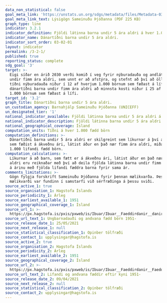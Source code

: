 ```yaml
---
data_non_statistical: false
goal_meta_link: 'https://unstats.un.org/sdgs/metadata/files/Metadata-03-02-01.pdf'
goal_meta_link_text: Lýsigögn Sameinuðu Þjóðanna (PDF 225 KB)
graph_type: line
indicator: 3.2.1
indicator_definition: Fjöldi látinna barna undir 5 ára aldri á hver 1.000 lifandi fædd börn.
indicator_name: Dánartíðni barna undir 5 ára aldri.
indicator_sort_order: 03-02-01
layout: indicator
permalink: /3-2-1/
published: true
reporting_status: complete
sdg_goal: '3'
target: >-
  Eigi síðar en árið 2030 verði komið í veg fyrir nýburadauða og andlát barna
  undir fimm ára aldri, sem unnt er að afstýra, og stefnt að því að öll lönd nái
  tíðni nýburadauða niður í 12 af hverjum 1.000 börnum sem fæðast á lífi og
  dánartíðni barna undir fimm ára aldri að minnsta kosti niður í 25 af hverjum
  1.000 börnum sem fæðast á lífi.
target_id: '3.2'
graph_title: Dánartíðni barna undir 5 ára aldri.
un_custodian_agency: Barnahjálp Sameinuðu Þjóðanna (UNICEFF)
un_designated_tier: '1'
national_indicator_available: Fjöldi látinna barna undir 5 ára aldri á hver 1.000 lifandi fædd börn.
national_indicator_description: Fjöldi látinna barna undir 5 ára aldri á hver 1.000 lifandi fædd börn.
national_geographical_coverage: Ísland
computation_units: Tíðni á hver 1.000 fædd börn
computation_definitions: >-
  Dánartíðni barna undir 5 ára aldri er skilgreint sem líkurnar á því að barn,
  sem fæðist á ákveðnu ári, látist áður en það nær fimm ára aldri, miðað við
  1.000 lifandi fædd börn.
computation_calculations: >-
  Líkurnar á að barn, sem fætt er á ákveðnu ári, látist áður en það nær fimm ára
  aldri eru reiknaðar með því að deila fjölda látinna barna undir fimm ára aldri
  á árinu með fjölda lifandi fæddra barna fyrir sama ár.
comments_limitations: >-
  Gögn fylgja forskrift Sameinuðu Þjóðanna fyrir þennan mælikvarða. Þessi
  mælikvarði var fundinn í samstarfi við sérfræðinga á þessu sviði.
source_active_1: true
source_organisation_1: Hagstofa Íslands
source_periodicity_1: Árleg
source_earliest_available_1: 1951
source_geographical_coverage_1: Ísland
source_url_1: >-
  https://px.hagstofa.is/pxis/pxweb/is/Ibuar/Ibuar__Faeddirdanir__danir__danir/MAN05321.px
source_url_text_1: Ungbarnadauði og andvana fædd börn 1951-
source_release_date_1: 25/05/2021
source_next_release_1: null
source_statistical_classification_1: Opinber tölfræði
source_contact_1: upplysingar@hagstofa.is
source_active_2: true
source_organisation_2: Hagstofa Íslands
source_periodicity_2: Árleg
source_earliest_available_2: 1951
source_geographical_coverage_2: Ísland
source_url_2: >-
  https://px.hagstofa.is/pxis/pxweb/is/Ibuar/Ibuar__Faeddirdanir__Faeddir__faedingar/MAN05100.px
source_url_text_2: Lifandi og andvana fæddir eftir kyni 1951-
source_release_date_2: 09/04/2021
source_next_release_2: null
source_statistical_classification_2: Opinber tölfræði
source_contact_2: upplysingar@hagstofa.is
---
```

